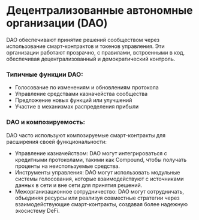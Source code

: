 # Децентрализованные автономные организации (DAO)

DAO обеспечивают принятие решений сообществом через использование смарт-контрактов и токенов управления. Эти организации работают прозрачно, с правилами, встроенными в код, обеспечивая децентрализованный и демократический контроль.

### **Типичные функции DAO**:

- Голосование по изменениям и обновлениям протокола
- Управление средствами казначейства сообщества
- Предложение новых функций или улучшений
- Участие в механизмах распределения прибыли

### **DAO и композируемость**:

DAO часто используют композируемые смарт-контракты для расширения своей функциональности:

- Управление казначейством: DAO могут интегрироваться с кредитными протоколами, такими как Compound, чтобы получать проценты на неиспользуемые средства.
- Инструменты управления: DAO могут использовать модульные системы голосования, которые взаимодействуют с источниками данных в сети и вне сети для принятия решений.
- Межорганизационное сотрудничество: DAO могут сотрудничать, объединяя ресурсы или реализуя совместные стратегии через взаимодействующие смарт-контракты, создавая более надежную экосистему DeFi.